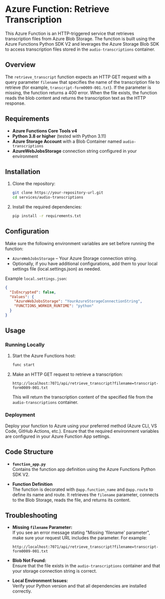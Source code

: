 # Azure Function: Retrieve Transcription

This Azure Function is an HTTP-triggered service that retrieves transcription files from Azure Blob Storage. The function is built using the Azure Functions Python SDK V2 and leverages the Azure Storage Blob SDK to access transcription files stored in the `audio-transcriptions` container.

## Overview

The `retrieve_transcript` function expects an HTTP GET request with a query parameter `filename` that specifies the name of the transcription file to retrieve (for example, `transcript-form0009-001.txt`). If the parameter is missing, the function returns a 400 error. When the file exists, the function reads the blob content and returns the transcription text as the HTTP response.

## Requirements

- **Azure Functions Core Tools v4**  
- **Python 3.8 or higher** (tested with Python 3.11)  
- **Azure Storage Account** with a Blob Container named `audio-transcriptions`
- **AzureWebJobsStorage** connection string configured in your environment

## Installation

1. Clone the repository:
    ```bash
    git clone https://your-repository-url.git
    cd services/audio-transcriptions
    ```

2. Install the required dependencies:
    ```bash
    pip install -r requirements.txt
    ```

## Configuration

Make sure the following environment variables are set before running the function:

- `AzureWebJobsStorage` – Your Azure Storage connection string.
- Optionally, if you have additional configurations, add them to your local settings file (local.settings.json) as needed.

Example `local.settings.json`:
```json
{
  "IsEncrypted": false,
  "Values": {
    "AzureWebJobsStorage": "YourAzureStorageConnectionString",
    "FUNCTIONS_WORKER_RUNTIME": "python"
  }
}
```

## Usage

### Running Locally

1. Start the Azure Functions host:
    ```bash
    func start
    ```

2. Make an HTTP GET request to retrieve a transcription:
    ```
    http://localhost:7071/api/retrieve_transcript?filename=transcript-form0009-001.txt
    ```
   This will return the transcription content of the specified file from the `audio-transcriptions` container.

### Deployment

Deploy your function to Azure using your preferred method (Azure CLI, VS Code, GitHub Actions, etc.). Ensure that the required environment variables are configured in your Azure Function App settings.

## Code Structure

- **`function_app.py`**  
  Contains the function app definition using the Azure Functions Python SDK V2.

- **Function Definition**  
  The function is decorated with `@app.function_name` and `@app.route` to define its name and route. It retrieves the `filename` parameter, connects to the Blob Storage, reads the file, and returns its content.

## Troubleshooting

- **Missing `filename` Parameter:**  
  If you see an error message stating "Missing 'filename' parameter", make sure your request URL includes the parameter. For example:
  ```
  http://localhost:7071/api/retrieve_transcript?filename=transcript-form0009-001.txt
  ```

- **Blob Not Found:**  
  Ensure that the file exists in the `audio-transcriptions` container and that your storage connection string is correct.

- **Local Environment Issues:**  
  Verify your Python version and that all dependencies are installed correctly.